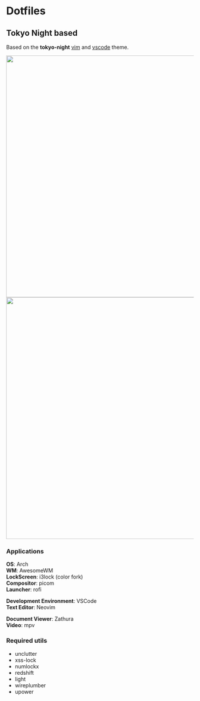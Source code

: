 # Dotfiles

## Tokyo Night based

Based on the **tokyo-night** [vim](https://github.com/ghifarit53/tokyonight-vim) and
[vscode](https://github.com/enkia/tokyo-night-vscode-theme) theme.

<img src="https://cdn.jsdelivr.net/gh/Jguer/jguer.github.io@master/awmdotfiles/dirty-tokyo-night.png" width="650">

<img src="https://cdn.jsdelivr.net/gh/Jguer/jguer.github.io@master/awmdotfiles/clean-tokyo-night.png" width="650">

### Applications

**OS**: Arch  
**WM**: AwesomeWM  
**LockScreen**: i3lock (color fork)  
**Compositor**: picom  
**Launcher**: rofi

**Development Environment**: VSCode  
**Text Editor**: Neovim

**Document Viewer**: Zathura  
**Video**: mpv

### Required utils

- unclutter
- xss-lock
- numlockx
- redshift
- light
- wireplumber
- upower
